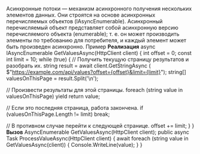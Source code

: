 Асинхронные потоки — механизм асинхронного получения нескольких элементов данных. Они строятся на основе асинхронных перечисляемых объектов (IAsyncEnumerable). Асинхронный перечисляемый объект представляет собой асинхронную версию перечисляемого объекта (enumerable); т. е. он может производить элементы по требованию для потребителя, и каждый элемент может быть произведен асинхронно.
Пример
**Реализация**
async IAsyncEnumerable GetValuesAsync(HttpClient client) 
{ 
  int offset = 0;    const int limit = 10; 
while (true) 
{ 
    // Получить текущую страницу результатов и разобрать их.
    string result = await client.GetStringAsync
    ( $"https://example.com/api/values?offset={offset}&limit={limit}"); 
    string[] valuesOnThisPage = result.Split('\n'); 
  
   // Произвести результаты для этой страницы. 
   foreach (string value in valuesOnThisPage) 
   yield return value; 
 
   // Если это последняя страница, работа закончена.
   if (valuesOnThisPage.Length != limit) break; 
 
   // В противном случае перейти к следующей странице. 
   offset += limit;
 }
}
**Вызов**
AsyncEnumerable GetValuesAsync(HttpClient client); 
public async Task ProcessValueAsync(HttpClient client) 
{ 
	await foreach (string value in GetValuesAsync(client))
	{ Console.WriteLine(value); } 
}

